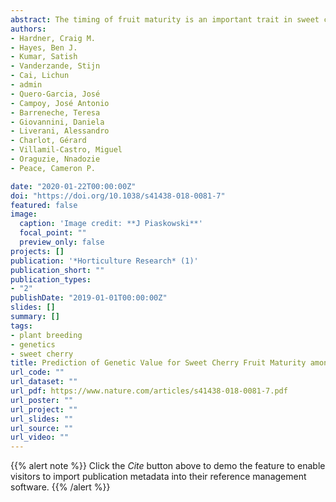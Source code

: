```yaml
---
abstract: The timing of fruit maturity is an important trait in sweet cherry production and breeding. Phenotypic variation for phenology of fruit maturity in sweet cherry appears to be under strong genetic control, but that control might be complicated by phenotypic instability across environments. Although such genotype-by-environment interaction (G × E) is a common phenomenon in crop plants, knowledge about it is lacking for fruit maturity timing and other sweet cherry traits. In this study, 1673 genome-wide SNP markers were used to estimate genomic relationships among 597 weakly pedigree-connected individuals evaluated over two seasons at three locations in Europe and one location in the USA, thus sampling eight ‘environments’. The combined dataset enabled a single meta-analysis to investigate the environmental stability of genomic predictions. Linkage disequilibrium among marker loci declined rapidly with physical distance, and ordination of the relationship matrix suggested no strong structure among germplasm. The most parsimonious G × E model allowed heterogeneous genetic variance and pairwise covariances among environments. Narrow-sense genomic heritability was very high (0.60–0.83), as was accuracy of predicted breeding values ({\textgreater}0.62). Average correlation of additive effects among environments was high (0.96) and breeding values were highly correlated across locations. Results indicated that genomic models can be used in cherry to accurately predict date of fruit maturity for untested individuals in new environments. Limited G × E for this trait indicated that phenotypes of individuals will be stable across similar environments. Equivalent analyses for other sweet cherry traits, for which multiple years of data are commonly available among breeders and cultivar testers, would be informative for predicting performance of elite selections and cultivars in new environments.
authors:
- Hardner, Craig M.
- Hayes, Ben J.
- Kumar, Satish 
- Vanderzande, Stijn
- Cai, Lichun 
- admin
- Quero-Garcia, José 
- Campoy, José Antonio 
- Barreneche, Teresa 
- Giovannini, Daniela 
- Liverani, Alessandro
- Charlot, Gérard
- Villamil-Castro, Miguel
- Oraguzie, Nnadozie
- Peace, Cameron P.

date: "2020-01-22T00:00:00Z"
doi: "https://doi.org/10.1038/s41438-018-0081-7"
featured: false
image:
  caption: 'Image credit: **J Piaskowski**'
  focal_point: ""
  preview_only: false
projects: []
publication: '*Horticulture Research* (1)'
publication_short: ""
publication_types:
- "2"
publishDate: "2019-01-01T00:00:00Z"
slides: []
summary: []
tags:
- plant breeding
- genetics
- sweet cherry
title: Prediction of Genetic Value for Sweet Cherry Fruit Maturity among Environments Using a 6K SNP Array.
url_code: ""
url_dataset: ""
url_pdf: https://www.nature.com/articles/s41438-018-0081-7.pdf
url_poster: ""
url_project: ""
url_slides: ""
url_source: ""
url_video: ""
---
```


{{% alert note %}}
Click the *Cite* button above to demo the feature to enable visitors to import publication metadata into their reference management software.
{{% /alert %}}


